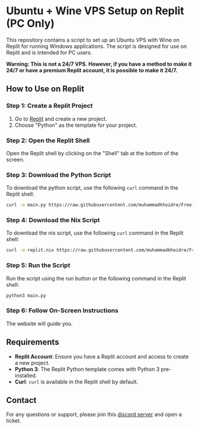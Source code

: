 # Ubuntu + Wine VPS Setup on Replit (PC Only)

This repository contains a script to set up an Ubuntu VPS with Wine on Replit for running Windows applications. The script is designed for use on Replit and is intended for PC users.

**Warning: This is not a 24/7 VPS. However, if you have a method to make it 24/7 or have a premium Replit account, it is possible to make it 24/7.**

## How to Use on Replit

### Step 1: Create a Replit Project

1. Go to [Replit](https://replit.com/) and create a new project.
2. Choose "Python" as the template for your project.

### Step 2: Open the Replit Shell

Open the Replit shell by clicking on the "Shell" tab at the bottom of the screen.

### Step 3: Download the Python Script

To download the python script, use the following `curl` command in the Replit shell:

```bash
curl -o main.py https://raw.githubusercontent.com/muhammadkhoidre/Free-Ubuntu-VPS-On-Replit/main/main.py
```

### Step 4: Download the Nix Script

To download the nix script, use the following `curl` command in the Replit shell:

```bash
curl -o replit.nix https://raw.githubusercontent.com/muhammadkhoidre/Free-Ubuntu-VPS-On-Replit/main/replit.nix
```

### Step 5: Run the Script

Run the script using the run button or the following command in the Replit shell:

```bash
python3 main.py
```

### Step 6: Follow On-Screen Instructions

The website will guide you.

## Requirements

- **Replit Account**: Ensure you have a Replit account and access to create a new project.
- **Python 3**: The Replit Python template comes with Python 3 pre-installed.
- **Curl**: `curl` is available in the Replit shell by default.

## Contact

For any questions or support, please join this [discord server](https://dsc.gg/madkung) and open a ticket.
